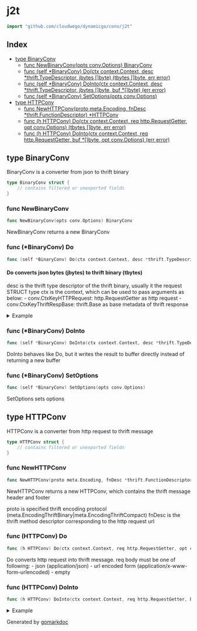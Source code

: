 <!-- Code generated by gomarkdoc. DO NOT EDIT -->

# j2t

```go
import "github.com/cloudwego/dynamicgo/conv/j2t"
```

## Index

- [type BinaryConv](<#type-binaryconv>)
  - [func NewBinaryConv(opts conv.Options) BinaryConv](<#func-newbinaryconv>)
  - [func (self *BinaryConv) Do(ctx context.Context, desc *thrift.TypeDescriptor, jbytes []byte) (tbytes []byte, err error)](<#func-binaryconv-do>)
  - [func (self *BinaryConv) DoInto(ctx context.Context, desc *thrift.TypeDescriptor, jbytes []byte, buf *[]byte) (err error)](<#func-binaryconv-dointo>)
  - [func (self *BinaryConv) SetOptions(opts conv.Options)](<#func-binaryconv-setoptions>)
- [type HTTPConv](<#type-httpconv>)
  - [func NewHTTPConv(proto meta.Encoding, fnDesc *thrift.FunctionDescriptor) *HTTPConv](<#func-newhttpconv>)
  - [func (h HTTPConv) Do(ctx context.Context, req http.RequestGetter, opt conv.Options) (tbytes []byte, err error)](<#func-httpconv-do>)
  - [func (h HTTPConv) DoInto(ctx context.Context, req http.RequestGetter, buf *[]byte, opt conv.Options) (err error)](<#func-httpconv-dointo>)


## type BinaryConv

BinaryConv is a converter from json to thrift binary

```go
type BinaryConv struct {
    // contains filtered or unexported fields
}
```

### func NewBinaryConv

```go
func NewBinaryConv(opts conv.Options) BinaryConv
```

NewBinaryConv returns a new BinaryConv

### func \(\*BinaryConv\) Do

```go
func (self *BinaryConv) Do(ctx context.Context, desc *thrift.TypeDescriptor, jbytes []byte) (tbytes []byte, err error)
```

#### Do converts json bytes \(jbytes\) to thrift binary \(tbytes\)

desc is the thrift type descriptor of the thrift binary, usually it the request STRUCT type ctx is the context, which can be used to pass arguments as below: \- conv.CtxKeyHTTPRequest: http.RequestGetter as http request \- conv.CtxKeyThriftRespBase: thrift.Base as base metadata of thrift response

<details><summary>Example</summary>
<p>

```go
{

	desc := getExampleDesc()
	data := getExampleData()

	cv := NewBinaryConv(opts)

	out, err := cv.Do(context.Background(), desc, data)
	if err != nil {
		panic(err)
	}

	exp := example3.NewExampleReq()
	err = json.Unmarshal(data, exp)
	if err != nil {
		panic(err)
	}
	act := example3.NewExampleReq()
	_, err = act.FastRead(out)
	if err != nil {
		panic(err)
	}
	if !reflect.DeepEqual(exp, act) {
		panic("not equal")
	}
}
```

</p>
</details>

### func \(\*BinaryConv\) DoInto

```go
func (self *BinaryConv) DoInto(ctx context.Context, desc *thrift.TypeDescriptor, jbytes []byte, buf *[]byte) (err error)
```

DoInto behaves like Do, but it writes the result to buffer directly instead of returning a new buffer

### func \(\*BinaryConv\) SetOptions

```go
func (self *BinaryConv) SetOptions(opts conv.Options)
```

SetOptions sets options

## type HTTPConv

HTTPConv is a converter from http request to thrift message

```go
type HTTPConv struct {
    // contains filtered or unexported fields
}
```

### func NewHTTPConv

```go
func NewHTTPConv(proto meta.Encoding, fnDesc *thrift.FunctionDescriptor) *HTTPConv
```

NewHTTPConv returns a new HTTPConv, which contains the thrift message header and footer

proto is specified thrift encoding protocol \(meta.EncodingThriftBinary|meta.EncodingThriftCompact\) fnDesc is the thrift method descriptor corresponding to the http request url

### func \(HTTPConv\) Do

```go
func (h HTTPConv) Do(ctx context.Context, req http.RequestGetter, opt conv.Options) (tbytes []byte, err error)
```

Do converts http request into thrift message. req body must be one of following: \- json \(application/json\) \- url encoded form \(application/x\-www\-form\-urlencoded\) \- empty

### func \(HTTPConv\) DoInto

```go
func (h HTTPConv) DoInto(ctx context.Context, req http.RequestGetter, buf *[]byte, opt conv.Options) (err error)
```

<details><summary>Example</summary>
<p>

```go
{

	svc, err := thrift.NewDescritorFromPath(exampleIDLPath)
	if err != nil {
		panic(err)
	}
	fn := svc.Functions()["ExampleMethod"]

	cv := NewHTTPConv(meta.EncodingThriftBinary, fn)

	jdata := `{"msg":"hello","InnerBase":{}}`
	stdreq, err := stdhttp.NewRequest("POST",
		"http://localhost:8080/example?query=1,2,3&inner_query=中文",
		strings.NewReader(jdata))
	if err != nil {
		panic(err)
	}
	stdreq.Header.Set("Content-Type", "application/json")
	stdreq.Header.Set("heeader", "true")
	stdreq.Header.Set("inner_string", "igorned")

	req, err := http.NewHTTPRequestFromStdReq(
		stdreq,
		http.Param{Key: "path", Value: "OK"},
		http.Param{Key: "inner_string", Value: "priority"},
	)

	buf := make([]byte, 0, len(jdata)*2/3)

	err = cv.DoInto(context.Background(), req, &buf, opts)
	if err != nil {
		panic(err)
	}

	p := thrift.NewBinaryProtocol(buf)
	method, mType, seqID, reqID, stru, err := p.UnwrapBody()
	println(method, mType, seqID, reqID)

	act := example3.NewExampleReq()
	_, err = act.FastRead(stru)
	if err != nil {
		panic(err)
	}
	spew.Dump(act)
}
```

</p>
</details>



Generated by [gomarkdoc](<https://github.com/princjef/gomarkdoc>)
